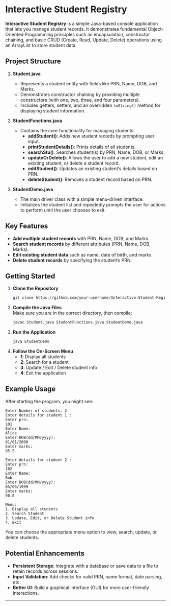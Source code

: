 # Interactive Student Registry

**Interactive Student Registry** is a simple Java-based console application that lets you manage student records. It demonstrates fundamental Object-Oriented Programming principles such as encapsulation, constructor chaining, and basic CRUD (Create, Read, Update, Delete) operations using an ArrayList to store student data.

## Project Structure

1. **Student.java**  
   - Represents a student entity with fields like PRN, Name, DOB, and Marks.  
   - Demonstrates constructor chaining by providing multiple constructors (with one, two, three, and four parameters).
   - Includes getters, setters, and an overridden `toString()` method for displaying student information.

2. **StudentFunctions.java**  
   - Contains the core functionality for managing students:  
     - **addStudent()**: Adds new student records by prompting user input.  
     - **printStudentDetails()**: Prints details of all students.  
     - **searchStu()**: Searches student(s) by PRN, Name, DOB, or Marks.  
     - **updateOrDelete()**: Allows the user to add a new student, edit an existing student, or delete a student record.  
     - **editStudent()**: Updates an existing student’s details based on PRN.  
     - **deleteStudent()**: Removes a student record based on PRN.

3. **StudentDemo.java**  
   - The main driver class with a simple menu-driven interface.  
   - Initializes the student list and repeatedly prompts the user for actions to perform until the user chooses to exit.

## Key Features

- **Add multiple student records** with PRN, Name, DOB, and Marks.  
- **Search student records** by different attributes (PRN, Name, DOB, Marks).  
- **Edit existing student data** such as name, date of birth, and marks.  
- **Delete student records** by specifying the student’s PRN.

## Getting Started

1. **Clone the Repository**  
   ```bash
   git clone https://github.com/your-username/Interactive-Student-Registry.git
   ```
2. **Compile the Java Files**  
   Make sure you are in the correct directory, then compile:
   ```bash
   javac Student.java StudentFunctions.java StudentDemo.java
   ```
3. **Run the Application**  
   ```bash
   java StudentDemo
   ```
4. **Follow the On-Screen Menu**  
   - **1**: Display all students  
   - **2**: Search for a student  
   - **3**: Update / Edit / Delete student info  
   - **4**: Exit the application  

## Example Usage

After starting the program, you might see:

```
Enter Number of students: 2
Enter details for student 1 :
Enter prn:
101
Enter Name:
Alice
Enter DOB(dd/MM/yyyy):
01/01/2000
Enter marks:
85.5

Enter details for student 2 :
Enter prn:
102
Enter Name:
Bob
Enter DOB(dd/MM/yyyy):
05/06/1999
Enter marks:
90.0

Menu:
1. Display all students
2. Search Student
3. Update, Edit, or Delete Student info
4. Exit
```

You can choose the appropriate menu option to view, search, update, or delete students.

## Potential Enhancements

- **Persistent Storage**: Integrate with a database or save data to a file to retain records across sessions.  
- **Input Validation**: Add checks for valid PRN, name format, date parsing, etc.  
- **Better UI**: Build a graphical interface (GUI) for more user-friendly interactions.

---
